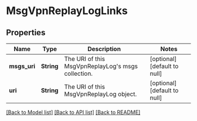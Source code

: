 # MsgVpnReplayLogLinks

## Properties
Name | Type | Description | Notes
------------ | ------------- | ------------- | -------------
**msgs_uri** | **String** | The URI of this MsgVpnReplayLog&#39;s msgs collection. | [optional] [default to null]
**uri** | **String** | The URI of this MsgVpnReplayLog object. | [optional] [default to null]

[[Back to Model list]](../README.md#documentation-for-models) [[Back to API list]](../README.md#documentation-for-api-endpoints) [[Back to README]](../README.md)


